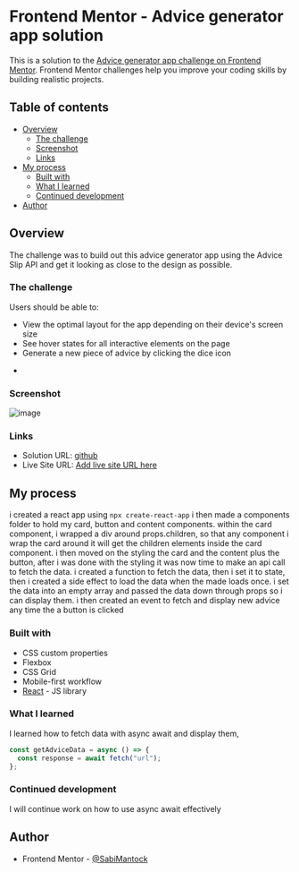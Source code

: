 # Frontend Mentor - Advice generator app solution

This is a solution to the [Advice generator app challenge on Frontend Mentor](https://www.frontendmentor.io/challenges/advice-generator-app-QdUG-13db). Frontend Mentor challenges help you improve your coding skills by building realistic projects.

## Table of contents

- [Overview](#overview)
  - [The challenge](#the-challenge)
  - [Screenshot](#screenshot)
  - [Links](#links)
- [My process](#my-process)
  - [Built with](#built-with)
  - [What I learned](#what-i-learned)
  - [Continued development](#continued-development)
- [Author](#author)



## Overview

The challenge was to build out this advice generator app using the Advice Slip API and get it looking as close to the design as possible.

### The challenge

Users should be able to:

- View the optimal layout for the app depending on their device's screen size
- See hover states for all interactive elements on the page
- Generate a new piece of advice by clicking the dice icon

*

### Screenshot

![image](https://user-images.githubusercontent.com/9645059/159400897-a0d28733-3e1d-42a3-875f-7448419f789e.png)




### Links

- Solution URL: [github](https://github.com/Simon5052/advice-generator/tree/feature-sabi-version)
- Live Site URL: [Add live site URL here](https://your-live-site-url.com)

## My process

i created a react app using `npx create-react-app`
i then made a components folder to hold my card, button and content components.
within the card component, i wrapped a div around props.children, so that any component i wrap the card around it will get the children elements inside the card component.
i then moved on the styling the card and the content plus the button,
after i was done with the styling it was now time to make an api call to fetch the data.
i created a function to fetch the data, then i set it to state, then i created a side effect to load the data when the made loads once.
i set the data into an empty array and passed the data down through props so i can display them.
i then created an event to fetch and display new advice any time the a button is clicked

### Built with

- CSS custom properties
- Flexbox
- CSS Grid
- Mobile-first workflow
- [React](https://reactjs.org/) - JS library



### What I learned

I learned how to fetch data with async await and display them,

```js
const getAdviceData = async () => {
  const response = await fetch("url");
};
```



### Continued development

I will continue work on how to use async await effectively

## Author

- Frontend Mentor - [@SabiMantock](https://www.frontendmentor.io/profile/SabiMantock)

